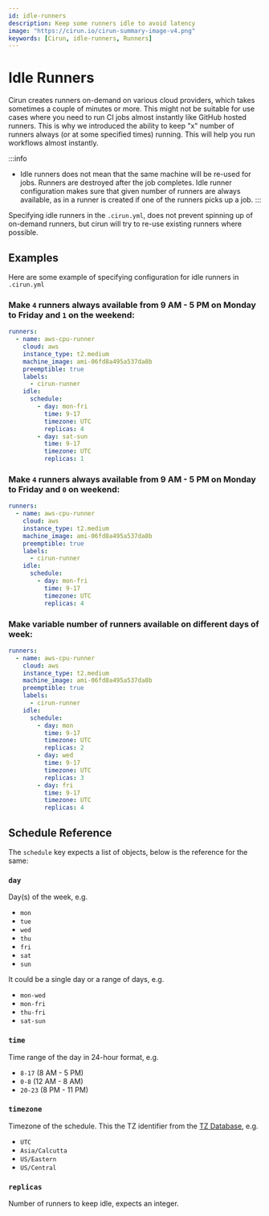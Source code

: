 ```yaml
---
id: idle-runners
description: Keep some runners idle to avoid latency
image: "https://cirun.io/cirun-summary-image-v4.png"
keywords: [Cirun, idle-runners, Runners]
---
```


# Idle Runners

Cirun creates runners on-demand on various cloud providers, which takes sometimes a
couple of minutes or more. This might not be suitable for use cases where you need
to run CI jobs almost instantly like GitHub hosted runners. This is why we introduced
the ability to keep "x" number of runners always (or at some specified times) running.
This will help you run workflows almost instantly.

:::info
- Idle runners does not mean that the same machine will be re-used for jobs.
Runners are destroyed after the job completes. Idle runner configuration
makes sure that given number of runners are always available, as in a runner
is created if one of the runners picks up a job.
:::

Specifying idle runners in the `.cirun.yml`, does not prevent spinning up of on-demand runners, but
cirun will try to re-use existing runners where possible.

## Examples

Here are some example of specifying configuration for idle runners in `.cirun.yml`

### Make `4` runners always available from 9 AM - 5 PM on Monday to Friday and `1` on the weekend:

```yaml
runners:
  - name: aws-cpu-runner
    cloud: aws
    instance_type: t2.medium
    machine_image: ami-06fd8a495a537da8b
    preemptible: true
    labels:
      - cirun-runner
    idle:
      schedule:
        - day: mon-fri
          time: 9-17
          timezone: UTC
          replicas: 4
        - day: sat-sun
          time: 9-17
          timezone: UTC
          replicas: 1
```


### Make `4` runners always available from 9 AM - 5 PM on Monday to Friday and `0` on weekend:

```yaml
runners:
  - name: aws-cpu-runner
    cloud: aws
    instance_type: t2.medium
    machine_image: ami-06fd8a495a537da8b
    preemptible: true
    labels:
      - cirun-runner
    idle:
      schedule:
        - day: mon-fri
          time: 9-17
          timezone: UTC
          replicas: 4
```

### Make variable number of runners available on different days of week:

```yaml
runners:
  - name: aws-cpu-runner
    cloud: aws
    instance_type: t2.medium
    machine_image: ami-06fd8a495a537da8b
    preemptible: true
    labels:
      - cirun-runner
    idle:
      schedule:
        - day: mon
          time: 9-17
          timezone: UTC
          replicas: 2
        - day: wed
          time: 9-17
          timezone: UTC
          replicas: 3
        - day: fri
          time: 9-17
          timezone: UTC
          replicas: 4
```

## Schedule Reference

The `schedule` key expects a list of objects, below is the reference for the same:

### `day`

Day(s) of the week, e.g.

- `mon`
- `tue`
- `wed`
- `thu`
- `fri`
- `sat`
- `sun`

It could be a single day or a range of days, e.g.

- `mon-wed`
- `mon-fri`
- `thu-fri`
- `sat-sun`

### `time`

Time range of the day in 24-hour format, e.g.

- `8-17` (8 AM - 5 PM)
- `0-8` (12 AM - 8 AM)
- `20-23` (8 PM - 11 PM)


### `timezone`

Timezone of the schedule. This the TZ identifier from the [TZ Database](https://en.wikipedia.org/wiki/List_of_tz_database_time_zones), e.g.

- `UTC`
- `Asia/Calcutta`
- `US/Eastern`
- `US/Central`

### `replicas`

Number of runners to keep idle, expects an integer.
